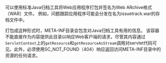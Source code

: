 可以使用标准Java归档工具将Web应用程序打包并签名为Web ARchive格式（WAR）文件。 例如，问题跟踪应用程序可能会分发在名为issuetrack.war的存档文件中。

打包成这种形式时，META-INF目录会包含对Java归档工具有用的信息。 该容器不能直接作为内容提供此目录以响应Web客户端的请求，尽管其内容通过`ServletContext`上的`getResource`和`getResourceAsStream`调用对servlet代码可见。此外，必须使用SC_NOT_FOUND（404）响应返回访问META-INF目录中的资源的任何请求。